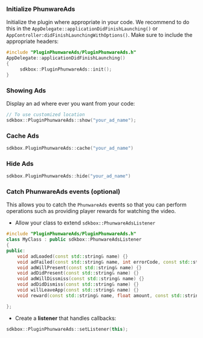 ### Initialize PhunwareAds
Initialize the plugin where appropriate in your code. We recommend to do this in the `AppDelegate::applicationDidFinishLaunching()` or `AppController:didFinishLaunchingWithOptions()`. Make sure to include the appropriate headers:
```cpp
#include "PluginPhunwareAds/PluginPhunwareAds.h"
AppDelegate::applicationDidFinishLaunching()
{
     sdkbox::PluginPhunwareAds::init();
}
```

### Showing Ads
Display an ad where ever you want from your code:
```cpp
// To use customized location
sdkbox::PluginPhunwareAds::show("your_ad_name");
```

### Cache Ads
```cpp
sdkbox.PluginPhunwareAds::cache("your_ad_name")
```

### Hide Ads
```cpp
sdkbox.PluginPhunwareAds::hide("your_ad_name")
```

### Catch PhunwareAds events (optional)
This allows you to catch the `PhunwareAds` events so that you can perform operations such as providing player rewards for watching the video.

* Allow your class to extend `sdkbox::PhunwareAdsListener`
```cpp
#include "PluginPhunwareAds/PluginPhunwareAds.h"
class MyClass : public sdkbox::PhunwareAdsListener
{
public:
    void adLoaded(const std::string& name) {}
    void adFailed(const std::string& name, int errorCode, const std::string& msg) {}
    void adWillPresent(const std::string& name) {}
    void adDidPresent(const std::string& name) {}
    void adWillDissmiss(const std::string& name) {}
    void adDidDismiss(const std::string& name) {}
    void willLeaveApp(const std::string& name) {}
    void reward(const std::string& name, float amount, const std::string& currency) {}

};
```

* Create a __listener__ that handles callbacks:
```cpp
sdkbox::PluginPhunwareAds::setListener(this);
```
